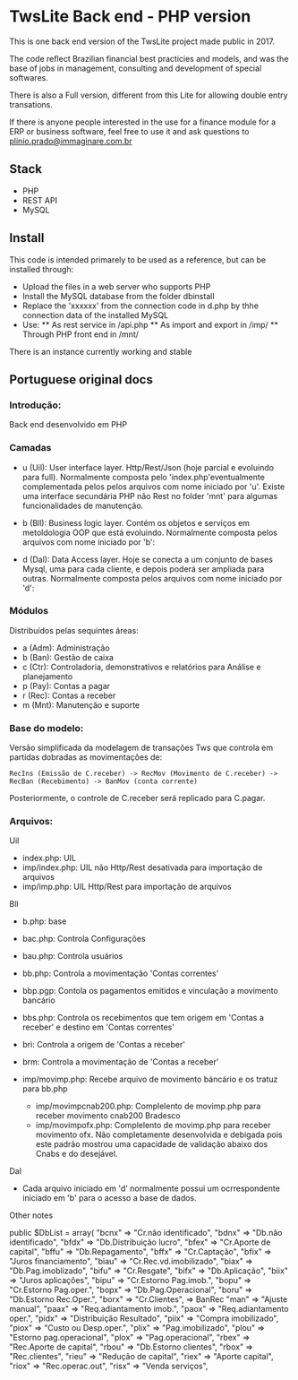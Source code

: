 # TwsLite Back end - PHP version

This is one back end version  of the TwsLite project made public in 2017.

The code reflect Brazilian financial best practicies and models, and was the base of jobs in management, consulting and development of special softwares.

There is also a Full version, different from this Lite for allowing double entry transations.

If there is anyone people interested in the use for a finance module for a ERP or business software, feel free to use it and ask questions to plinio.prado@immaginare.com.br

## Stack

* PHP
* REST API
* MySQL

## Install

This code is intended primarely to be used as a reference, but can be installed through:

* Upload the files in a web server who supports PHP
* Install the MySQL database from the folder dbinstall
* Replace the 'xxxxxx' from the connection code in d.php by thhe connection data of the installed MySQL
* Use:
** As rest service in /api.php
** As import and export in /imp/
** Through PHP front end in /mnt/ 

There is an instance currently working and stable

## Portuguese original docs

### Introdução:

Back end desenvolvido em PHP

### Camadas

 - u (Uil): User interface layer.
 Http/Rest/Json (hoje parcial e evoluindo para full). Normalmente composta pelo 'index.php'eventualmente complementada pelos pelos arquivos com nome iniciado por 'u'. Existe uma interface secundária PHP não Rest no folder 'mnt' para algumas funcionalidades de manutenção.
 
 - b (Bll): Business logic layer.
 Contém os objetos e serviços em metoldologia OOP que está evoluindo. Normalmente composta pelos arquivos com nome iniciado por 'b':

 - d (Dal): Data Access layer.
 Hoje se conecta a um conjunto de bases Mysql, uma para cada cliente, e depois poderá ser ampliada para outras. Normalmente composta pelos arquivos com nome iniciado por 'd':


### Módulos

Distribuídos pelas sequintes áreas:

 - a (Adm):  Administração
 - b (Ban): Gestão de caixa
 - c (Ctr): Controladoria, demonstrativos e relatórios para Análise e planejamento 
 - p (Pay): Contas a pagar
 - r (Rec): Contas a receber
 - m (Mnt): Manutenção e suporte


### Base do modelo:

Versão simplificada da modelagem de transações Tws que controla em partidas dobradas as movimentações de:

    RecIns (Emissão de C.receber) -> RecMov (Movimento de C.receber) -> RecBan (Recebimento) -> BanMov (conta corrente)

Posteriormente, o controle de C.receber será replicado para C.pagar. 


### Arquivos:

Uil

 - index.php: UIL
 - imp/index.php: UIL não Http/Rest desativada para importação de arquivos
 - imp/imp.php: UIL Http/Rest para importação de arquivos

Bll

 - b.php: base
 - bac.php: Controla Configurações
 - bau.php: Controla usuários
 - bb.php: Controla a movimentação 'Contas correntes'
 - bbp.pgp: Contola os pagamentos emitidos e vinculação a movimento bancário
 - bbs.php: Controla os recebimentos que tem origem em 'Contas a receber' e destino em 'Contas correntes'
 - bri: Controla a origem de 'Contas a receber'
 - brm: Controla a movimentação de 'Contas a receber'


 - imp/movimp.php: Recebe arquivo de movimento báncário e os tratuz para bb.php
    - imp/movimpcnab200.php: Complelento de movimp.php para receber movimento cnab200 Bradesco
    - imp/movimpofx.php: Complelento de movimp.php para receber movimento ofx. Não completamente desenvolvida e debigada pois este padrão mostrou uma capacidade de validação abaixo dos Cnabs e do desejável. 

Dal
 - Cada arquivo iniciado em 'd' normalmente possui um ocrrespondente iniciado em 'b' para o acesso a base de dados.

Other notes

public $DbList = array(
  "bcnx" => "Cr.não identificado",
  "bdnx" => "Db.não identificado",
  "bfdx" => "Db.Distribuição lucro",
  "bfex" => "Cr.Aporte de capital",
  "bffu" => "Db.Repagamento",
  "bffx" => "Cr.Captação",
  "bfix" => "Juros financiamento",
  "biau" => "Cr.Rec.vd.imobilizado",
  "biax" => "Db.Pag.imoblizado",
  "bifu" => "Cr.Resgate",
  "bifx" => "Db.Aplicação",
  "biix" => "Juros aplicações",
  "bipu" => "Cr.Estorno Pag.imob.",
  "bopu" => "Cr.Estorno Pag.oper.",
  "bopx" => "Db.Pag.Operacional",
  "boru" => "Db.Estorno Rec.Oper.",
  "borx" => "Cr.Clientes",                  => BanRec
  "man" => "Ajuste manual",
  "paax" => "Req.adiantamento imob.",
  "paox" => "Req.adiantamento oper.",
  "pidx" => "Distribuição Resultado",
  "piix" => "Compra imobilizado",
  "piox" => "Custo ou Desp.oper.",
  "plix" => "Pag.imobilizado",
  "plou" => "Estorno pag.operacional",
  "plox" => "Pag.operacional",
  "rbex" => "Rec.Aporte de capital",
  "rbou" => "Db.Estorno clientes",
  "rbox" => "Rec.clientes",
  "rieu" => "Redução de capital",
  "riex" => "Aporte capital",
  "riox" => "Rec.operac.out",
  "risx" => "Venda serviços",
